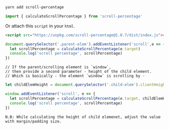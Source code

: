 ```sh
yarn add scroll-percentage
```

```javascript
import { calculateScrollPercentage } from 'scroll-percentage'
```

Or attach this `script` in your `html`.

```html
<script src="https://unpkg.com/scroll-percentage@1.0.7/dist/index.js"></script>
```


```javascript
document.querySelector('.parent-elem').addEventListener('scroll',e => {
  let scrollPercentage = calculateScrollPercentage(e.target)
  console.log('scroll percentage', scrollPercentage)
})
```

```
// If the parent/scrolling element is `window`, 
// then provide a second parameter - height of the child element.
// Which is basically - the element `window` is scrolling by -
```

```javascript
let childElemHeight = document.querySelector('.child-elem').clientHeight

window.addEventListener('scroll', e => {
  let scrollPercentage = calculateScrollPercentage(e.target, childElemHeight)
  console.log('scroll percentage', scrollPercentage)
})
```

`N.B: While calculating the height of child elemenet,
adjust the value with margin/padding size.`
